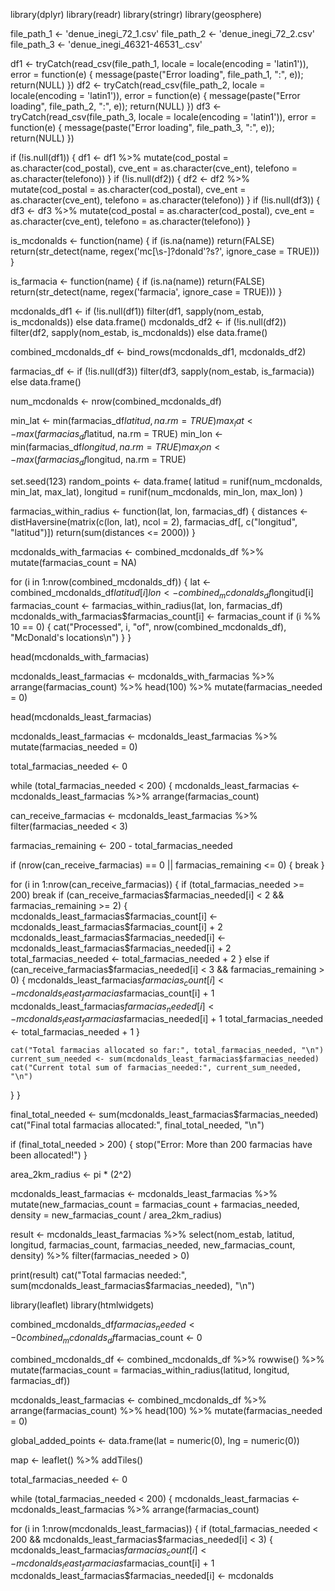 library(dplyr)
library(readr)
library(stringr)
library(geosphere)

file_path_1 <- 'denue_inegi_72_1.csv'
file_path_2 <- 'denue_inegi_72_2.csv'
file_path_3 <- 'denue_inegi_46321-46531_.csv'

df1 <- tryCatch(read_csv(file_path_1, locale = locale(encoding = 'latin1')), error = function(e) { message(paste("Error loading", file_path_1, ":", e)); return(NULL) })
df2 <- tryCatch(read_csv(file_path_2, locale = locale(encoding = 'latin1')), error = function(e) { message(paste("Error loading", file_path_2, ":", e)); return(NULL) })
df3 <- tryCatch(read_csv(file_path_3, locale = locale(encoding = 'latin1')), error = function(e) { message(paste("Error loading", file_path_3, ":", e)); return(NULL) })

if (!is.null(df1)) {
  df1 <- df1 %>% mutate(cod_postal = as.character(cod_postal), cve_ent = as.character(cve_ent), telefono = as.character(telefono))
}
if (!is.null(df2)) {
  df2 <- df2 %>% mutate(cod_postal = as.character(cod_postal), cve_ent = as.character(cve_ent), telefono = as.character(telefono))
}
if (!is.null(df3)) {
  df3 <- df3 %>% mutate(cod_postal = as.character(cod_postal), cve_ent = as.character(cve_ent), telefono = as.character(telefono))
}

is_mcdonalds <- function(name) {
  if (is.na(name)) return(FALSE)
  return(str_detect(name, regex('mc[\\s-]?donald\'?s?', ignore_case = TRUE)))
}

is_farmacia <- function(name) {
  if (is.na(name)) return(FALSE)
  return(str_detect(name, regex('farmacia', ignore_case = TRUE)))
}

mcdonalds_df1 <- if (!is.null(df1)) filter(df1, sapply(nom_estab, is_mcdonalds)) else data.frame()
mcdonalds_df2 <- if (!is.null(df2)) filter(df2, sapply(nom_estab, is_mcdonalds)) else data.frame()

combined_mcdonalds_df <- bind_rows(mcdonalds_df1, mcdonalds_df2)

farmacias_df <- if (!is.null(df3)) filter(df3, sapply(nom_estab, is_farmacia)) else data.frame()

num_mcdonalds <- nrow(combined_mcdonalds_df)

min_lat <- min(farmacias_df$latitud, na.rm = TRUE)
max_lat <- max(farmacias_df$latitud, na.rm = TRUE)
min_lon <- min(farmacias_df$longitud, na.rm = TRUE)
max_lon <- max(farmacias_df$longitud, na.rm = TRUE)

set.seed(123)
random_points <- data.frame(
  latitud = runif(num_mcdonalds, min_lat, max_lat),
  longitud = runif(num_mcdonalds, min_lon, max_lon)
)

farmacias_within_radius <- function(lat, lon, farmacias_df) {
  distances <- distHaversine(matrix(c(lon, lat), ncol = 2), farmacias_df[, c("longitud", "latitud")])
  return(sum(distances <= 2000))
}

mcdonalds_with_farmacias <- combined_mcdonalds_df %>%
  mutate(farmacias_count = NA)

for (i in 1:nrow(combined_mcdonalds_df)) {
  lat <- combined_mcdonalds_df$latitud[i]
  lon <- combined_mcdonalds_df$longitud[i]
  farmacias_count <- farmacias_within_radius(lat, lon, farmacias_df)
  mcdonalds_with_farmacias$farmacias_count[i] <- farmacias_count
  if (i %% 10 == 0) {
    cat("Processed", i, "of", nrow(combined_mcdonalds_df), "McDonald's locations\n")
  }
}

head(mcdonalds_with_farmacias)

mcdonalds_least_farmacias <- mcdonalds_with_farmacias %>%
  arrange(farmacias_count) %>%
  head(100) %>%
  mutate(farmacias_needed = 0)

head(mcdonalds_least_farmacias)

mcdonalds_least_farmacias <- mcdonalds_least_farmacias %>%
  mutate(farmacias_needed = 0)

total_farmacias_needed <- 0

while (total_farmacias_needed < 200) {
  mcdonalds_least_farmacias <- mcdonalds_least_farmacias %>%
    arrange(farmacias_count)
  
  can_receive_farmacias <- mcdonalds_least_farmacias %>%
    filter(farmacias_needed < 3)
  
  farmacias_remaining <- 200 - total_farmacias_needed
  
  if (nrow(can_receive_farmacias) == 0 || farmacias_remaining <= 0) {
    break
  }
  
  for (i in 1:nrow(can_receive_farmacias)) {
    if (total_farmacias_needed >= 200) break
    if (can_receive_farmacias$farmacias_needed[i] < 2 && farmacias_remaining >= 2) {
      mcdonalds_least_farmacias$farmacias_count[i] <- mcdonalds_least_farmacias$farmacias_count[i] + 2
      mcdonalds_least_farmacias$farmacias_needed[i] <- mcdonalds_least_farmacias$farmacias_needed[i] + 2
      total_farmacias_needed <- total_farmacias_needed + 2
    } else if (can_receive_farmacias$farmacias_needed[i] < 3 && farmacias_remaining > 0) {
      mcdonalds_least_farmacias$farmacias_count[i] <- mcdonalds_least_farmacias$farmacias_count[i] + 1
      mcdonalds_least_farmacias$farmacias_needed[i] <- mcdonalds_least_farmacias$farmacias_needed[i] + 1
      total_farmacias_needed <- total_farmacias_needed + 1
    }
    
    cat("Total farmacias allocated so far:", total_farmacias_needed, "\n")
    current_sum_needed <- sum(mcdonalds_least_farmacias$farmacias_needed)
    cat("Current total sum of farmacias_needed:", current_sum_needed, "\n")
  }
}

final_total_needed <- sum(mcdonalds_least_farmacias$farmacias_needed)
cat("Final total farmacias allocated:", final_total_needed, "\n")

if (final_total_needed > 200) {
  stop("Error: More than 200 farmacias have been allocated!")
}

area_2km_radius <- pi * (2^2)

mcdonalds_least_farmacias <- mcdonalds_least_farmacias %>%
  mutate(new_farmacias_count = farmacias_count + farmacias_needed,
         density = new_farmacias_count / area_2km_radius)

result <- mcdonalds_least_farmacias %>%
  select(nom_estab, latitud, longitud, farmacias_count, farmacias_needed, new_farmacias_count, density) %>%
  filter(farmacias_needed > 0)

print(result)
cat("Total farmacias needed:", sum(mcdonalds_least_farmacias$farmacias_needed), "\n")

library(leaflet)
library(htmlwidgets)

combined_mcdonalds_df$farmacias_needed <- 0
combined_mcdonalds_df$farmacias_count <- 0

combined_mcdonalds_df <- combined_mcdonalds_df %>%
  rowwise() %>%
  mutate(farmacias_count = farmacias_within_radius(latitud, longitud, farmacias_df))

mcdonalds_least_farmacias <- combined_mcdonalds_df %>%
  arrange(farmacias_count) %>%
  head(100) %>%
  mutate(farmacias_needed = 0)

global_added_points <- data.frame(lat = numeric(0), lng = numeric(0))

map <- leaflet() %>%
  addTiles()

total_farmacias_needed <- 0

while (total_farmacias_needed < 200) {
  mcdonalds_least_farmacias <- mcdonalds_least_farmacias %>%
    arrange(farmacias_count)
  
  for (i in 1:nrow(mcdonalds_least_farmacias)) {
    if (total_farmacias_needed < 200 && mcdonalds_least_farmacias$farmacias_needed[i] < 3) {
      mcdonalds_least_farmacias$farmacias_count[i] <- mcdonalds_least_farmacias$farmacias_count[i] + 1
      mcdonalds_least_farmacias$farmacias_needed[i] <- mcdonalds
